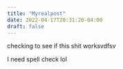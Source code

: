 ```yaml
---
title: "Myrealpost"
date: 2022-04-17T20:31:20-04:00
draft: false
---
```


checking to see if this shit worksvdfsv

I need spell check lol

